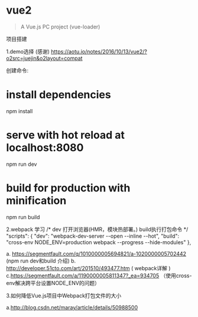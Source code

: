 # vue2

> A Vue.js PC project (vue-loader)

项目搭建

1.demo选择 (感谢)
https://aotu.io/notes/2016/10/13/vue2/?o2src=juejin&o2layout=compat

创建命令:

# install dependencies
npm install

# serve with hot reload at localhost:8080
npm run dev

# build for production with minification
npm run build

2.webpack  学习
/* dev 打开浏览器(HMR，模块热部署。)   build执行打包命令 */
"scripts": {
    "dev": "webpack-dev-server --open --inline --hot",
    "build": "cross-env NODE_ENV=production webpack --progress --hide-modules"
},

a. https://segmentfault.com/q/1010000005694821/a-1020000005702442   (npm run dev和build 介绍)
b. http://developer.51cto.com/art/201510/493477.htm      ( webpack详解 )
c.https://segmentfault.com/a/1190000005811347?_ea=934705   （使用cross-env解决跨平台设置NODE_ENV的问题）

3.如何降低Vue.js项目中Webpack打包文件的大小

a.http://blog.csdn.net/maray/article/details/50988500



